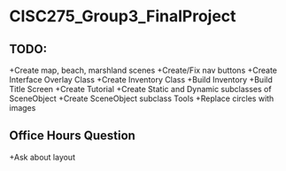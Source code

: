 # CISC275_Group3_FinalProject

## TODO: ##
+Create map, beach, marshland scenes
+Create/Fix nav buttons
+Create Interface Overlay Class
+Create Inventory Class
+Build Inventory
+Build Title Screen
+Create Tutorial
+Create Static and Dynamic subclasses of SceneObject
+Create SceneObject subclass Tools
+Replace circles with images

## Office Hours Question ##
+Ask about layout
